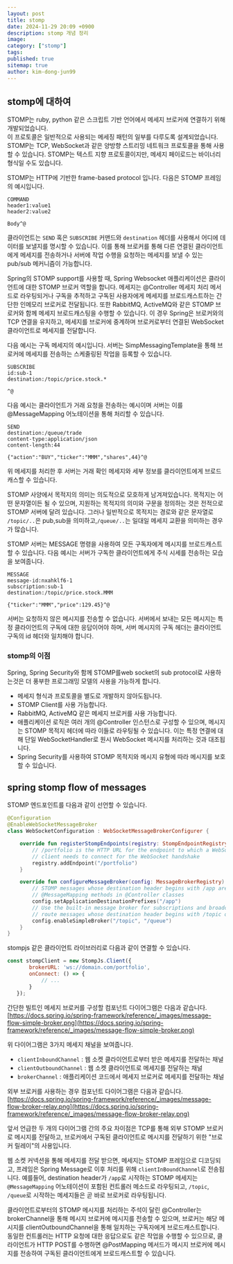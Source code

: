 ```yaml
---
layout: post
title: stomp
date: 2024-11-29 20:09 +0900
description: stomp 개념 정리
image:
category: ["stomp"]
tags:
published: true
sitemap: true
author: kim-dong-jun99
---
```


## stomp에 대하여

STOMP는 ruby, python 같은 스크립트 기반 언어에서 메세지 브로커에 연결하기 위해 개발되었습니다.<br/>
이 프로토콜은 일반적으로 사용되는 메세징 패턴의 일부를 다루도록 설계되었습니다.
STOMP는 TCP, WebSocket과 같은 양방향 스트리밍 네트워크 프로토콜을 통해 사용할 수 있습니다. STOMP는 텍스트 지향 프로토콜이지만, 메세지 페이로드는 바이너리 형식일 수도 있습니다.

STOMP는 HTTP에 기반한 frame-based protocol 입니다.
다음은 STOMP 프레임의 예시입니다.
```text
COMMAND
header1:value1
header2:value2

Body^@
```

클라이언트는 `SEND` 혹은 `SUBSCRIBE` 커맨드와 `destination` 헤더를 사용해서 어디에 데이터를 보낼지를 명시할 수 있습니다.
이를 통해 브로커를 통해 다른 연결된 클라이언트에게 메세지를 전송하거나 서버에 작업 수행을 요청하는 메세지를 보낼 수 있는 pub/sub 메커니즘이 가능합니다.

Spring의 STOMP support를 사용할 때, Spring Websocket 애플리케이션은 클라이언트에 대한 STOMP 브로커 역할을 합니다.
메세지는 @Controller 메세지 처리 메서드로 라우팅되거나 구독을 추적하고 구독된 사용자에게 메세지를 브로드캐스트하는 간단한 인메모리 브로커로 전달됩니다.
또한 RabbitMQ, ActiveMQ와 같은 STOMP 브로커와 함께 메세지 브로드캐스팅을 수행할 수 있습니다. 
이 경우 Spring은 브로커와의 TCP 연결을 유지하고, 메세지를 브로커에 중계하며 브로커로부터 연결된 WebSocket 클라이언트로 메세지를 전달합니다.

다음 예시는 구독 메세지의 예시입니다.
서버는 SimpMessagingTemplate을 통해 브로커에 메세지를 전송하는 스케줄링된 작업을 등록할 수 있습니다.
```text
SUBSCRIBE
id:sub-1
destination:/topic/price.stock.*

^@
```

다음 예시는 클라이언트가 거래 요청을 전송하는 예시이며 서버는 이를 @MessageMapping 어노테이션을 통해 처리할 수 있습니다.
```text
SEND
destination:/queue/trade
content-type:application/json
content-length:44

{"action":"BUY","ticker":"MMM","shares",44}^@
```
위 메세지를 처리한 후 서버는 거래 확인 메세지와 세부 정보를 클라이언트에게 브로드캐스할 수 있습니다.

STOMP 사양에서 목적지의 의미는 의도적으로 모호하게 남겨져있습니다. 목적지는 어떤 문자열이든 될 수 있으며, 지원하는 목적지의 의미와 구문을 정의하는 것은 전적으로 STOMP 서버에 달려 있습니다. 그러나 일반적으로 목적지는 경로와 같은 문자열로 `/topic/..`은 pub,sub을 의미하고,`/queue/..`는 일대일 메세지 교환을 의미하는 경우가 많습니다.

STOMP 서버는 MESSAGE 명령을 사용하여 모든 구독자에게 메시지를 브로드캐스트할 수 있습니다. 다음 예시는 서버가 구독한 클라이언트에게 주식 시세를 전송하는 모습을 보여줍니다.

```text
MESSAGE
message-id:nxahklf6-1
subscription:sub-1
destination:/topic/price.stock.MMM

{"ticker":"MMM","price":129.45}^@
```

서버는 요청하지 않은 메시지를 전송할 수 없습니다. 서버에서 보내는 모든 메시지는 특정 클라이언트의 구독에 대한 응답이어야 하며, 서버 메시지의 구독 헤더는 클라이언트 구독의 id 헤더와 일치해야 합니다.

### stomp의 이점
Spring, Spring Security와 함께 STOMP를web socket의  sub protocol로 사용하는것은 더 풍부한 프로그래밍 모델의 사용을 가능하게 합니다.

- 메세지 형식과 프로토콜을 별도로 개발하지 않아도됩니다.
- STOMP Client를 사용 가능합니다.
- RabbitMQ, ActiveMQ 같은 메세지 브로커를 사용 가능합니다.
- 애플리케이션 로직은 여러 개의 @Controller 인스턴스로 구성할 수 있으며, 메시지는 STOMP 목적지 헤더에 따라 이들로 라우팅될 수 있습니다. 이는 특정 연결에 대해 단일 WebSocketHandler로 원시 WebSocket 메시지를 처리하는 것과 대조됩니다.
- Spring Security를 사용하여 STOMP 목적지와 메시지 유형에 따라 메시지를 보호할 수 있습니다.

## spring stomp flow of messages

STOMP 엔드포인트를 다음과 같이 선언할 수 있습니다.
```kotlin
@Configuration
@EnableWebSocketMessageBroker
class WebSocketConfiguration : WebSocketMessageBrokerConfigurer {

	override fun registerStompEndpoints(registry: StompEndpointRegistry) {
		// /portfolio is the HTTP URL for the endpoint to which a WebSocket (or SockJS)
		// client needs to connect for the WebSocket handshake
		registry.addEndpoint("/portfolio")
	}

	override fun configureMessageBroker(config: MessageBrokerRegistry) {
		// STOMP messages whose destination header begins with /app are routed to
		// @MessageMapping methods in @Controller classes
		config.setApplicationDestinationPrefixes("/app")
		// Use the built-in message broker for subscriptions and broadcasting and
		// route messages whose destination header begins with /topic or /queue to the broker
		config.enableSimpleBroker("/topic", "/queue")
	}
}
```

stompjs 같은 클라이언트 라이브러리로 다음과 같이 연결할 수 있습니다.
```javascript
const stompClient = new StompJs.Client({
       brokerURL: 'ws://domain.com/portfolio',
       onConnect: () => {
           // ...
       }
   });
```

간단한 빌트인 메세지 브로커를 구성할 컴포넌트 다이어그램은 다음과 같습니다.
[https://docs.spring.io/spring-framework/reference/_images/message-flow-simple-broker.png](https://docs.spring.io/spring-framework/reference/_images/message-flow-simple-broker.png)

위 다이어그램은 3가지 메세지 채널을 보여줍니다.
- `clientInboundChannel` : 웹 소켓 클라이언트로부터 받은 메세지를 전달하는 채널
- `clientOutboundChannel` : 웹 소켓 클라이언트로 메세지를 전달하는 채널
- `brokerChannel` : 애플리케이션 코드에서 메세지 브로커로 메세지를 전달하는 채널

외부 브로커를 사용하는 경우 컴포넌트 다이어그램은 다음과 같습니다.
[https://docs.spring.io/spring-framework/reference/_images/message-flow-broker-relay.png](https://docs.spring.io/spring-framework/reference/_images/message-flow-broker-relay.png)

앞서 언급한 두 개의 다이어그램 간의 주요 차이점은 TCP를 통해 외부 STOMP 브로커로 메시지를 전달하고, 브로커에서 구독된 클라이언트로 메시지를 전달하기 위한 "브로커 릴레이"의 사용입니다.

웹 소켓 커넥션을 통해 메세지를 전달 받으면, 메세지는 STOMP 프레임으로 디코딩되고, 프레임은 Spring Message로 이후 처리를 위해 `clientInBoundChannel`로 전송됩니다.
예를들어, destination header가 `/app`로 시작하는 STOMP 메세지는 `@MessageMapping` 어노테이션이 포함된 컨트롤러 메소드로 라우팅되고, `/topic`, `/queue`로 시작하는 메세지들은 곧 바로 브로커로 라우팅됩니다.

클라이언트로부터의 STOMP 메시지를 처리하는 주석이 달린 @Controller는 brokerChannel을 통해 메시지 브로커에 메시지를 전송할 수 있으며, 브로커는 해당 메시지를 clientOutboundChannel을 통해 일치하는 구독자에게 브로드캐스트합니다. 동일한 컨트롤러는 HTTP 요청에 대한 응답으로도 같은 작업을 수행할 수 있으므로, 클라이언트가 HTTP POST를 수행하면 @PostMapping 메서드가 메시지 브로커에 메시지를 전송하여 구독된 클라이언트에게 브로드캐스트할 수 있습니다.



